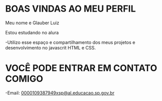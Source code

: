 # BOAS VINDAS AO MEU PERFIL                                                                                                                                                   
Meu nome e Glauber Luiz

Estou estudando no alura

-Utilizo esse espaço e compartilhamento dos meus projetos e desenvolvimento no javascrit
HTML e CSS.

# VOCÊ PODE ENTRAR EM CONTATO COMIGO

-Email: 0000109387949xsp@al.educacao.sp.gov.br

